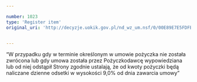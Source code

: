 ```yaml
---

number: 1023
type: 'Register item'
original_uri: 'http://decyzje.uokik.gov.pl/nd_wz_um.nsf/0/00E89E7E5FDFB4DFC12572DD003297AB?OpenDocument'


---
```


“W przypadku gdy w terminie określonym w umowie pożyczka nie została zwrócona lub gdy umowa została przez Pożyczkodawcę wypowiedziana lub od niej odstąpił Strony zgodnie ustalają, że od kwoty pożyczki będą naliczane dzienne odsetki w wysokości 9,0% od dnia zawarcia umowy”
